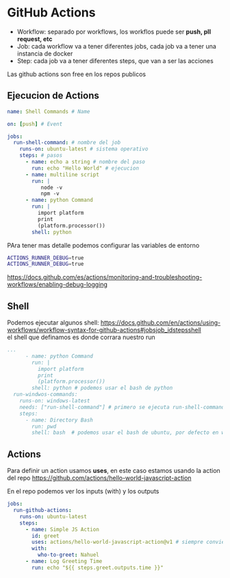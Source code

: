 
# GitHub Actions

- Workflow: separado por workflows, los workflos puede ser **push, pll request, etc**
- Job: cada workflow va a tener diferentes jobs, cada job va a tener una instancia de docker
- Step: cada job va a tener diferentes steps, que van a ser las acciones


Las github actions son free en los repos publicos


## Ejecucion de Actions

```yaml
name: Shell Commands # Name

on: [push] # Event

jobs:
  run-shell-command: # nombre del job
    runs-on: ubuntu-latest # sistema operativo
    steps: # pasos
      - name: echo a string # nombre del paso
        run: echo "Hello World" # ejecucion
      - name: multiline script 
        run: |
           node -v 
           npm -v
      - name: python Command 
        run: |
          import platform 
          print
          (platform.processor())
        shell: python
```

PAra tener mas detalle podemos configurar las variables de entorno 
```sh
ACTIONS_RUNNER_DEBUG=true
ACTIONS_RUNNER_DEBUG=true
```
https://docs.github.com/es/actions/monitoring-and-troubleshooting-workflows/enabling-debug-logging

## Shell
Podemos ejecutar algunos shell: https://docs.github.com/en/actions/using-workflows/workflow-syntax-for-github-actions#jobsjob_idstepsshell
<br />
el shell que definamos es donde corrara nuestro run

```yml
...
      - name: python Command 
        run: |
          import platform 
          print
          (platform.processor())
        shell: python # podemos usar el bash de python
  run-windwos-commands:
    runs-on: windows-latest
    needs: ["run-shell-command"] # primero se ejecuta run-shell-command, luego este
    steps:
      - name: Directory Bash 
        run: pwd 
        shell: bash  # podemos usar el bash de ubuntu, por defecto en windows es powershell
```

## Actions
Para definir un action usamos **uses**, en este caso estamos usando la action del repo
https://github.com/actions/hello-world-javascript-action
<br />

En el repo podemos ver los inputs (with) y los outputs
```yaml
jobs: 
  run-github-actions: 
    runs-on: ubuntu-latest
    steps: 
      - name: Simple JS Action
        id: greet 
        uses: actions/hello-world-javascript-action@v1 # siempre conviene usar una version
        with: 
          who-to-greet: Nahuel
      - name: Log Greeting Time
        run: echo "${{ steps.greet.outputs.time }}"

```